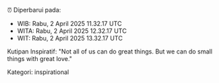 ⏰ Diperbarui pada:
- WIB: Rabu, 2 April 2025 11.32.17 UTC
- WITA: Rabu, 2 April 2025 12.32.17 UTC
- WIT: Rabu, 2 April 2025 13.32.17 UTC

Kutipan Inspiratif:
"Not all of us can do great things. But we can do small things with great love."


Kategori: inspirational

